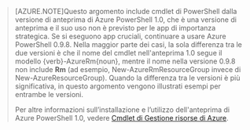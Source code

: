 > [AZURE.NOTE]Questo argomento include cmdlet di PowerShell dalla versione di anteprima di Azure PowerShell 1.0, che è una versione di anteprima e il suo uso non è previsto per le app di importanza strategica. Se si eseguono app cruciali, continuare a usare Azure PowerShell 0.9.8. Nella maggior parte dei casi, la sola differenza tra le due versioni è che il nome del cmdlet nell'anteprima 1.0 segue il modello {verb}-AzureRm{noun}, mentre il nome nella versione 0.9.8 non include **Rm** (ad esempio, New-AzureRmResourceGroup invece di New-AzureResourceGroup). Quando la differenza tra le versioni è più significativa, in questo argomento vengono illustrati esempi per entrambe le versioni.
>
> Per altre informazioni sull’installazione e l’utilizzo dell'anteprima di Azure PowerShell 1.0, vedere [Cmdlet di Gestione risorse di Azure](https://msdn.microsoft.com/library/mt125356.aspx).

<!---HONumber=Oct15_HO3-->